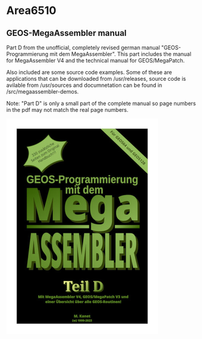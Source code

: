 # Area6510

## GEOS-MegaAssembler manual
Part D from the unofficial, completely revised german manual "GEOS-Programmierung mit dem MegaAssembler".
This part includes the manual for MegaAssembler V4 and the technical manual for GEOS/MegaPatch.

Also included are some source code examples. Some of these are applications that can be downloaded from /usr/releases, source code is avilable from /usr/sources and documnetation can be found in /src/megaassembler-demos.

Note: "Part D" is only a small part of the complete manual so page numbers in the pdf may not match the real page numbers.

![GEOS-Programming with the MegaAssembler](GEOS-MegaAssembler-Handbuch-Auszug-Teil_D_cover.jpg "Cover")
